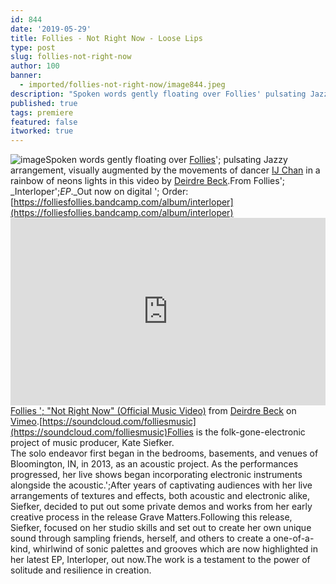 ```yaml
---
id: 844
date: '2019-05-29'
title: Follies - Not Right Now - Loose Lips
type: post
slug: follies-not-right-now
author: 100
banner:
  - imported/follies-not-right-now/image844.jpeg
description: "Spoken words gently floating over Follies' pulsating Jazzy arrangement, visually augmented by the movements of dancer IJ Chan in a rainbow of neons lights in this video by Deirdre Beck. From Follies' Interloper\_EP. Out now on digital – Order: https://folliesfollies.bandcamp.com/album/interloper Follies – \"Not Right Now\" (Official Music Video) from Deirdre Beck on Vimeo. https://soundcloud.com/folliesmusic Follies [...]Read More..."
published: true
tags: premiere
featured: false
itworked: true
---
```

![image](../imported/follies-not-right-now/image844.jpeg)Spoken words gently floating over [Follies](https://folliesfollies.bandcamp.com)'; pulsating Jazzy arrangement, visually augmented by the movements of dancer [IJ Chan](https://kairosdancetheater.wordpress.com/about/dancers/) in a rainbow of neons lights in this video by [Deirdre Beck](https://vimeo.com/deirdreebeck).From Follies'; _Interloper';_EP_._Out now on digital '; Order: [](https://folliesfollies.bandcamp.com/album/interloper)[https://folliesfollies.bandcamp.com/album/interloper](https://folliesfollies.bandcamp.com/album/interloper)<iframe width='100%' height='300' scrolling='no' frameborder='no' allow='autoplay' src='https://player.vimeo.com/video/338942399'></iframe>[Follies '; "Not Right Now" (Official Music Video)](https://vimeo.com/338942399) from [Deirdre Beck](https://vimeo.com/deirdreebeck) on [Vimeo](https://vimeo.com).[https://soundcloud.com/folliesmusic](https://soundcloud.com/folliesmusic)Follies is the folk-gone-electronic project of music producer, Kate Siefker.  
The solo endeavor first began in the bedrooms, basements, and venues of Bloomington, IN, in 2013, as an acoustic project. As the performances progressed, her live shows began incorporating electronic instruments alongside the acoustic.';After years of captivating audiences with her live arrangements of textures and effects, both acoustic and electronic alike, Siefker, decided to put out some private demos and works from her early creative process in the release Grave Matters.Following this release, Siefker, focused on her studio skills and set out to create her own unique sound through sampling friends, herself, and others to create a one-of-a-kind, whirlwind of sonic palettes and grooves which are now highlighted in her latest EP, Interloper, out now.The work is a testament to the power of solitude and resilience in creation.